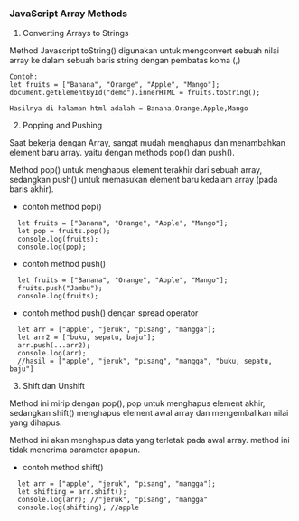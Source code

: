 ### JavaScript Array Methods

1. Converting Arrays to Strings

Method Javascript toString() digunakan untuk mengconvert sebuah nilai array ke dalam sebuah baris string dengan pembatas koma (,)
```
Contoh: 
let fruits = ["Banana", "Orange", "Apple", "Mango"];
document.getElementById("demo").innerHTML = fruits.toString();

Hasilnya di halaman html adalah = Banana,Orange,Apple,Mango
```

2. Popping and Pushing

Saat bekerja dengan Array, sangat mudah menghapus dan menambahkan element baru array. yaitu dengan methods pop() dan push().

Method pop() untuk menghapus element terakhir dari sebuah array, sedangkan push() untuk memasukan element baru kedalam array (pada baris akhir).

- contoh method pop()
```
  let fruits = ["Banana", "Orange", "Apple", "Mango"];
  let pop = fruits.pop();
  console.log(fruits);
  console.log(pop);
```
- contoh method push()
```
  let fruits = ["Banana", "Orange", "Apple", "Mango"];
  fruits.push("Jambu");       
  console.log(fruits);
```
- contoh method push() dengan spread operator
```
  let arr = ["apple", "jeruk", "pisang", "mangga"];
  let arr2 = ["buku, sepatu, baju"];
  arr.push(...arr2);
  console.log(arr);
  //hasil = ["apple", "jeruk", "pisang", "mangga", "buku, sepatu, baju"]
```

3. Shift dan Unshift

Method ini mirip dengan pop(), pop untuk menghapus element akhir, sedangkan shift() menghapus element awal array dan mengembalikan nilai yang dihapus.

Method ini akan menghapus data yang terletak pada awal array. method ini tidak menerima parameter apapun.

- contoh method shift()
```
  let arr = ["apple", "jeruk", "pisang", "mangga"];
  let shifting = arr.shift();
  console.log(arr); //"jeruk", "pisang", "mangga"
  console.log(shifting); //apple
```

